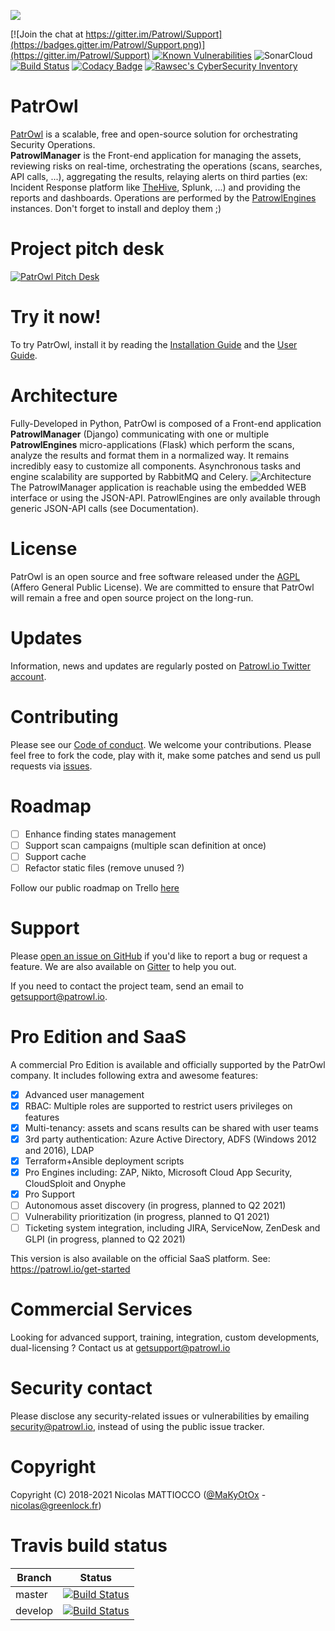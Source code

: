 ![](https://github.com/Patrowl/PatrowlDocs/blob/master/images/logos/logo-patrowl-light.png)

[![Join the chat at https://gitter.im/Patrowl/Support](https://badges.gitter.im/Patrowl/Support.png)](https://gitter.im/Patrowl/Support)
[![Known Vulnerabilities](https://snyk.io/test/github/Patrowl/PatrowlManager/badge.svg)](https://snyk.io/test/github/Patrowl/PatrowlManager)
![SonarCloud](https://sonarcloud.io/api/project_badges/measure?project=patrowl-manager&metric=alert_status)
[![Build Status](https://travis-ci.com/Patrowl/PatrowlManager.svg?branch=master)](https://travis-ci.com/Patrowl/PatrowlManager)
[![Codacy Badge](https://api.codacy.com/project/badge/Grade/524eab1787ba4a8dbff03f6f59c93b33)](https://www.codacy.com/app/MaKyOtOx/PatrowlManager)
[![Rawsec's CyberSecurity Inventory](https://inventory.rawsec.ml/img/badges/Rawsec-inventoried-FF5050_popout_without_logo.svg)](https://inventory.rawsec.ml/)



# **PatrOwl**
[PatrOwl](https://www.patrowl.io/) is a scalable, free and open-source solution for orchestrating Security Operations.  
**PatrowlManager** is the Front-end application for managing the assets, reviewing risks on real-time, orchestrating the operations (scans, searches, API calls, ...), aggregating the results, relaying alerts on third parties (ex: Incident Response platform like [TheHive](https://github.com/TheHive-Project/TheHive/), Splunk, ...) and providing the reports and dashboards. Operations are performed by the [PatrowlEngines](https://github.com/Patrowl/PatrowlEngines/) instances. Don't forget to install and deploy them ;)

# Project pitch desk
[![PatrOwl Pitch Desk](https://github.com/Patrowl/PatrowlDocs/blob/master/images/misc/pitch-desk-frontpage.png)](https://docs.google.com/presentation/d/1bYUYzsGZBQJrq193rz98wIgjZam7y2vaBQ7C2uS0HaM/edit#slide=id.p)

# Try it now!
To try PatrOwl, install it by reading the [Installation Guide](https://github.com/Patrowl/PatrowlDocs/blob/master/installation/installation-guide.md) and the [User Guide](https://github.com/Patrowl/PatrowlDocs/blob/master/installation/user-guide.md).

# Architecture
Fully-Developed in Python, PatrOwl is composed of a Front-end application **PatrowlManager** (Django) communicating with one or multiple **PatrowlEngines** micro-applications (Flask) which perform the scans, analyze the results and format them in a normalized way. It remains incredibly easy to customize all components. Asynchronous tasks and engine scalability are supported by RabbitMQ and Celery.
![Architecture](https://github.com/Patrowl/PatrowlDocs/blob/master/images/userguide/technical-overview.png)  
The PatrowlManager application is reachable using the embedded WEB interface or using the JSON-API. PatrowlEngines are only available through generic JSON-API calls (see Documentation).

# License
PatrOwl is an open source and free software released under the [AGPL](https://github.com/Patrowl/PatrowlManager/blob/master/LICENSE) (Affero General Public License). We are committed to ensure that PatrOwl will remain a free and open source project on the long-run.

# Updates
Information, news and updates are regularly posted on [Patrowl.io Twitter account](https://twitter.com/patrowl_io).

# Contributing
Please see our [Code of conduct](https://github.com/Patrowl/PatrowlDocs/blob/master/support/code_of_conduct.md). We welcome your contributions. Please feel free to fork the code, play with it, make some patches and send us pull requests via [issues](https://github.com/Patrowl/PatrowlManager/issues).

# Roadmap
- [ ] Enhance finding states management
- [ ] Support scan campaigns (multiple scan definition at once)
- [ ] Support cache
- [ ] Refactor static files (remove unused ?)

Follow our public roadmap on Trello [here](https://trello.com/b/rksoIN5y)

# Support
Please [open an issue on GitHub](https://github.com/Patrowl/PatrowlManager/issues) if you'd like to report a bug or request a feature. We are also available on [Gitter](https://gitter.im/Patrowl/Support) to help you out.

If you need to contact the project team, send an email to <getsupport@patrowl.io>.

# Pro Edition and SaaS
A commercial Pro Edition is available and officially supported by the PatrOwl company. It includes following extra and awesome features:
- [x] Advanced user management
- [x] RBAC: Multiple roles are supported to restrict users privileges on features
- [x] Multi-tenancy: assets and scans results can be shared with user teams
- [x] 3rd party authentication: Azure Active Directory, ADFS (Windows 2012 and 2016), LDAP
- [x] Terraform+Ansible deployment scripts
- [x] Pro Engines including: ZAP, Nikto, Microsoft Cloud App Security, CloudSploit and Onyphe
- [x] Pro Support
- [ ] Autonomous asset discovery (in progress, planned to Q2 2021)
- [ ] Vulnerability prioritization (in progress, planned to Q1 2021)
- [ ] Ticketing system integration, including JIRA, ServiceNow, ZenDesk and GLPI (in progress, planned to Q2 2021)

This version is also available on the official SaaS platform.
See: https://patrowl.io/get-started

# Commercial Services
Looking for advanced support, training, integration, custom developments, dual-licensing ? Contact us at getsupport@patrowl.io

# Security contact
Please disclose any security-related issues or vulnerabilities by emailing security@patrowl.io, instead of using the public issue tracker.

# Copyright
Copyright (C) 2018-2021 Nicolas MATTIOCCO ([@MaKyOtOx](https://twitter.com/MaKyOtOx) - nicolas@greenlock.fr)

# Travis build status
| Branch  | Status  |
|---|---|
| master | [![Build Status](https://travis-ci.com/Patrowl/PatrowlManager.svg?branch=master)](https://travis-ci.com/Patrowl/PatrowlManager) |
| develop | [![Build Status](https://travis-ci.com/Patrowl/PatrowlManager.svg?branch=develop)](https://travis-ci.com/Patrowl/PatrowlManager) |
